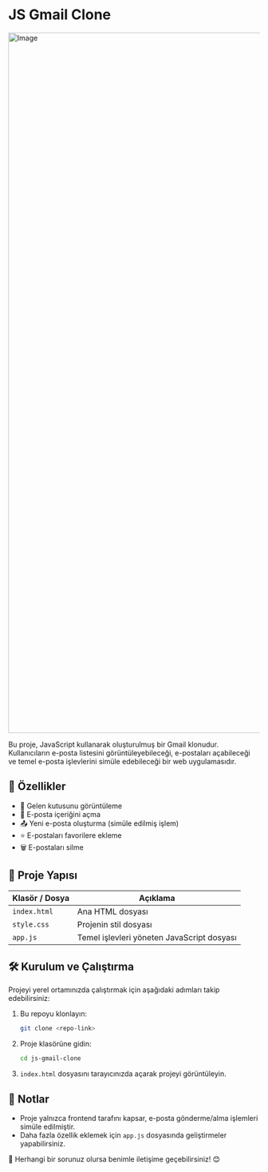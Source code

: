 # JS Gmail Clone

<img width="1402" alt="Image" src="https://github.com/user-attachments/assets/a45e618d-7b33-445f-9699-ec10399dae6f" />


Bu proje, JavaScript kullanarak oluşturulmuş bir Gmail klonudur. Kullanıcıların e-posta listesini görüntüleyebileceği, e-postaları açabileceği ve temel e-posta işlevlerini simüle edebileceği bir web uygulamasıdır.

## 🚀 Özellikler

- 📩 Gelen kutusunu görüntüleme
- 📜 E-posta içeriğini açma
- 📤 Yeni e-posta oluşturma (simüle edilmiş işlem)
- ⭐ E-postaları favorilere ekleme
- 🗑️ E-postaları silme

## 📂 Proje Yapısı

| Klasör / Dosya | Açıklama |
|---------------|----------|
| `index.html`  | Ana HTML dosyası |
| `style.css`   | Projenin stil dosyası |
| `app.js`      | Temel işlevleri yöneten JavaScript dosyası |

## 🛠️ Kurulum ve Çalıştırma

Projeyi yerel ortamınızda çalıştırmak için aşağıdaki adımları takip edebilirsiniz:

1. Bu repoyu klonlayın:
   ```sh
   git clone <repo-link>
   ```
2. Proje klasörüne gidin:
   ```sh
   cd js-gmail-clone
   ```
3. `index.html` dosyasını tarayıcınızda açarak projeyi görüntüleyin.

## 📌 Notlar
- Proje yalnızca frontend tarafını kapsar, e-posta gönderme/alma işlemleri simüle edilmiştir.
- Daha fazla özellik eklemek için `app.js` dosyasında geliştirmeler yapabilirsiniz.

📧 Herhangi bir sorunuz olursa benimle iletişime geçebilirsiniz! 😊

